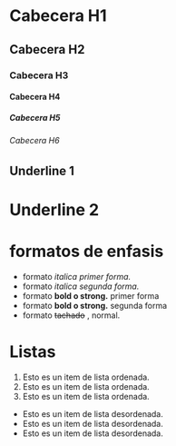 # Cabecera H1
## Cabecera H2
### Cabecera H3
#### Cabecera H4
##### Cabecera H5
###### Cabecera H6

Underline 1
-----------

Underline 2
==========


# formatos de enfasis
- formato *italica primer forma.*
- formato _italica segunda forma._
- formato **bold o strong.** primer forma
- formato __bold o strong.__ segunda forma
- formato ~~tachado~~ , normal.

# Listas

1. Esto es un item de lista ordenada.  
2. Esto es un item de lista ordenada.
3. Esto es un item de lista ordenada.

- Esto es un item de lista desordenada.
- Esto es un item de lista desordenada.
- Esto es un item de lista desordenada.
